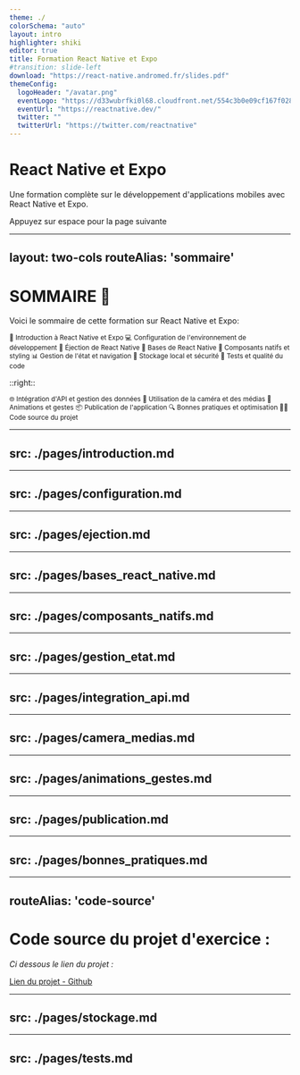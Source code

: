 ```yaml
---
theme: ./
colorSchema: "auto"
layout: intro
highlighter: shiki
editor: true
title: Formation React Native et Expo
#transition: slide-left
download: "https://react-native.andromed.fr/slides.pdf"
themeConfig:
  logoHeader: "/avatar.png"
  eventLogo: "https://d33wubrfki0l68.cloudfront.net/554c3b0e09cf167f0281fda839a5433f2040b349/ecfc9/img/header_logo.svg"
  eventUrl: "https://reactnative.dev/"
  twitter: ""
  twitterUrl: "https://twitter.com/reactnative"
---
```


# React Native et Expo

Une formation complète sur le développement d'applications mobiles avec React Native et Expo.

<div class="pt-12">
  <span @click="next" class="px-2 p-1 rounded cursor-pointer hover:bg-white hover:bg-opacity-10">
    Appuyez sur espace pour la page suivante <carbon:arrow-right class="inline"/>
  </span>
</div>

---
layout: two-cols
routeAlias: 'sommaire'
---

<a name="SOMMAIRE" id="sommaire"></a>

# SOMMAIRE 📜

Voici le sommaire de cette formation sur React Native et Expo:

<small>

<div class="flex flex-col gap-2">
<Link to="introduction-react-native">🚀 Introduction à React Native et Expo</Link>
<Link to="configuration-environnement">💻 Configuration de l'environnement de développement</Link>
<Link to="ejection-react-native">🔧 Éjection de React Native</Link>
<Link to="bases-react-native">🔧 Bases de React Native</Link>
<Link to="composants-natifs-styling">📱 Composants natifs et styling</Link>
<Link to="gestion-etat-navigation">📊 Gestion de l'état et navigation</Link>
<Link to="stockage-local">💾 Stockage local et sécurité</Link>
<Link to="tests-react-native">🧪 Tests et qualité du code</Link>
</div>

</small>

::right::

<small>

<div class="flex flex-col gap-2">
<Link to="integration-api-donnees">🌐 Intégration d'API et gestion des données</Link>
<Link to="camera-medias">📸 Utilisation de la caméra et des médias</Link>
<Link to="animations-gestes">🎨 Animations et gestes</Link>
<Link to="publication-application">📦 Publication de l'application</Link>
<Link to="bonnes-pratiques-optimisation">🔍 Bonnes pratiques et optimisation</Link>
<Link to="code-source">🧑‍💻 Code source du projet</Link>
</div>

</small>

---
src: ./pages/introduction.md
---

---
src: ./pages/configuration.md
---

---
src: ./pages/ejection.md
---

---
src: ./pages/bases_react_native.md
---

---
src: ./pages/composants_natifs.md
---

---
src: ./pages/gestion_etat.md
---

---
src: ./pages/integration_api.md
---

---
src: ./pages/camera_medias.md
---

---
src: ./pages/animations_gestes.md
---

---
src: ./pages/publication.md
---

---
src: ./pages/bonnes_pratiques.md
---

---
routeAlias: 'code-source'
---

# Code source du projet d'exercice :

*Ci dessous le lien du projet :*

[Lien du projet - Github](https://github.com/JSurquin/expo-tinder-like-sample)

---
src: ./pages/stockage.md
---

---
src: ./pages/tests.md
---
